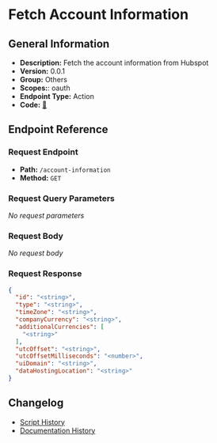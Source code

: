 # Fetch Account Information

## General Information

- **Description:** Fetch the account information from Hubspot
- **Version:** 0.0.1
- **Group:** Others
- **Scopes:**: oauth
- **Endpoint Type:** Action
- **Code:** [🔗](https://github.com/NangoHQ/integration-templates/tree/main/integrations/hubspot/actions/fetch-account-information.ts)


## Endpoint Reference

### Request Endpoint

- **Path:** `/account-information`
- **Method:** `GET`

### Request Query Parameters

_No request parameters_

### Request Body

_No request body_

### Request Response

```json
{
  "id": "<string>",
  "type": "<string>",
  "timeZone": "<string>",
  "companyCurrency": "<string>",
  "additionalCurrencies": [
    "<string>"
  ],
  "utcOffset": "<string>",
  "utcOffsetMilliseconds": "<number>",
  "uiDomain": "<string>",
  "dataHostingLocation": "<string>"
}
```

## Changelog

- [Script History](https://github.com/NangoHQ/integration-templates/commits/main/integrations/hubspot/actions/fetch-account-information.ts)
- [Documentation History](https://github.com/NangoHQ/integration-templates/commits/main/integrations/hubspot/actions/fetch-account-information.md)

<!-- END  GENERATED CONTENT -->















